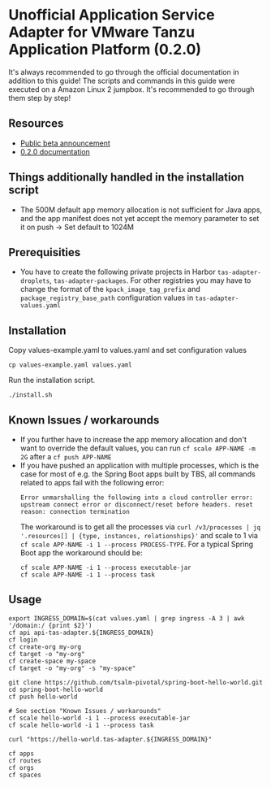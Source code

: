 # Unofficial Application Service Adapter for VMware Tanzu Application Platform (0.2.0)

It's always recommended to go through the official documentation in addition to this guide!
The scripts and commands in this guide were executed on a Amazon Linux 2 jumpbox. It's recommended to go through them step by step!

## Resources
 - [Public beta announcement](https://tanzu.vmware.com/content/blog/application-service-adapter-for-vmware-tanzu-application-platform-2)
 - [0.2.0 documentation](https://docs.vmware.com/en/Application-Service-Adapter-for-VMware-Tanzu-Application-Platform/0.2/tas-adapter-0-2/GUID-overview.html)

## Things additionally handled in the installation script
- The 500M default app memory allocation is not sufficient for Java apps, and the app manifest does not yet accept the memory parameter to set it on push -> Set default to 1024M

## Prerequisities
- You have to create the following private projects in Harbor `tas-adapter-droplets`, `tas-adapter-packages`. For other registries you may have to change the format of the `kpack_image_tag_prefix` and `package_registry_base_path` configuration values in `tas-adapter-values.yaml` 

## Installation
Copy values-example.yaml to values.yaml and set configuration values
```
cp values-example.yaml values.yaml
```

Run the installation script.
```
./install.sh
```

## Known Issues / workarounds
- If you further have to increase the app memory allocation and don't want to override the default values, you can run `cf scale APP-NAME -m 2G` after a `cf push APP-NAME`
- If you have pushed an application with multiple processes, which is the case for most of e.g. the Spring Boot apps built by TBS, all commands related to apps fail with the following error:
	```
	Error unmarshalling the following into a cloud controller error: upstream connect error or disconnect/reset before headers. reset reason: connection termination
	```
	The workaround is to get all the processes via `curl /v3/processes | jq '.resources[] | {type, instances, relationships}'` and scale to 1 via `cf scale APP-NAME -i 1 --process PROCESS-TYPE`.
	For a typical Spring Boot app the workaround should be:
	```
	cf scale APP-NAME -i 1 --process executable-jar
	cf scale APP-NAME -i 1 --process task
	```
## Usage
```
export INGRESS_DOMAIN=$(cat values.yaml | grep ingress -A 3 | awk '/domain:/ {print $2}')
cf api api-tas-adapter.${INGRESS_DOMAIN}
cf login
cf create-org my-org
cf target -o "my-org"
cf create-space my-space
cf target -o "my-org" -s "my-space"

git clone https://github.com/tsalm-pivotal/spring-boot-hello-world.git
cd spring-boot-hello-world
cf push hello-world

# See section "Known Issues / workarounds"
cf scale hello-world -i 1 --process executable-jar
cf scale hello-world -i 1 --process task

curl "https://hello-world.tas-adapter.${INGRESS_DOMAIN}"

cf apps
cf routes
cf orgs
cf spaces
```
